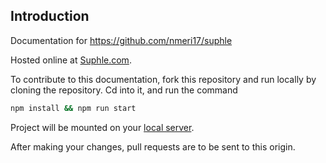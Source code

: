 ## Introduction

Documentation for https://github.com/nmeri17/suphle

Hosted online at [Suphle.com](https://suphle.com).

To contribute to this documentation, fork this repository and run locally by cloning the repository. Cd into it, and run the command

```bash
npm install && npm run start
```

Project will be mounted on your [local server](http://localhost:8080).

After making your changes, pull requests are to be sent to this origin. 
